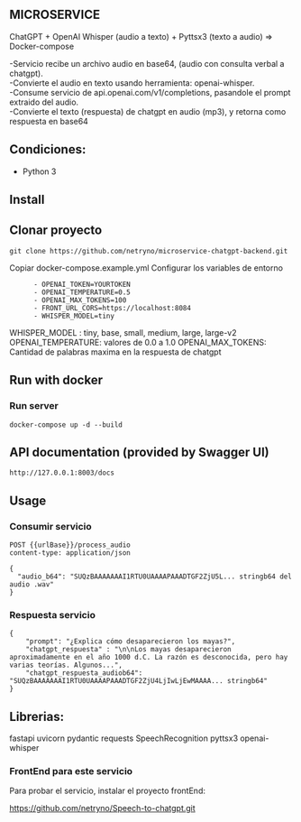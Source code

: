 ## MICROSERVICE
ChatGPT + OpenAI Whisper (audio a texto) + Pyttsx3 (texto a audio) => Docker-compose

-Servicio recibe un archivo audio en base64, (audio con consulta verbal a chatgpt).<br>
-Convierte el audio en texto usando herramienta: openai-whisper.<br>
-Consume servicio de api.openai.com/v1/completions, pasandole el prompt extraido del audio.<br>
-Convierte el texto (respuesta) de chatgpt en audio (mp3), y retorna como respuesta en base64<br>



## Condiciones:

- Python 3

## Install
## Clonar proyecto

```
git clone https://github.com/netryno/microservice-chatgpt-backend.git
```
Copiar docker-compose.example.yml
Configurar los variables de entorno

```
      - OPENAI_TOKEN=YOURTOKEN
      - OPENAI_TEMPERATURE=0.5
      - OPENAI_MAX_TOKENS=100
      - FRONT_URL_CORS=https://localhost:8084
      - WHISPER_MODEL=tiny
```

WHISPER_MODEL : tiny, base, small, medium, large, large-v2
OPENAI_TEMPERATURE: valores de 0.0 a 1.0
OPENAI_MAX_TOKENS: Cantidad de palabras maxima en la respuesta de chatgpt

## Run with docker

### Run server

```
docker-compose up -d --build
```

## API documentation (provided by Swagger UI)

```
http://127.0.0.1:8003/docs
```


## Usage
### Consumir servicio

```
POST {{urlBase}}/process_audio
content-type: application/json

{
  "audio_b64": "SUQzBAAAAAAAI1RTU0UAAAAPAAADTGF2ZjU5L... stringb64 del audio .wav"
}
```

### Respuesta servicio
```
{
    "prompt": "¿Explica cómo desaparecieron los mayas?",
    "chatgpt_respuesta" : "\n\nLos mayas desaparecieron aproximadamente en el año 1000 d.C. La razón es desconocida, pero hay varias teorías. Algunos...",
    "chatgpt_respuesta_audiob64": "SUQzBAAAAAAAI1RTU0UAAAAPAAADTGF2ZjU4LjIwLjEwMAAAA... stringb64"
}
```





## Librerias:
fastapi
uvicorn
pydantic
requests
SpeechRecognition
pyttsx3
openai-whisper


### FrontEnd para este servicio
Para probar el servicio, instalar el proyecto frontEnd:

https://github.com/netryno/Speech-to-chatgpt.git

